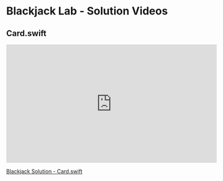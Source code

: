 
# Blackjack Lab - Solution Videos

## Card.swift

<iframe width="560" height="315" src="https://www.youtube.com/embed/PdKLhfAvWlA?rel=0&modestbranding=1" frameborder="0" allowfullscreen></iframe><p><a href="https://www.youtube.com/watch?v=PdKLhfAvWlA">Blackjack Solution - Card.swift</a></p>

